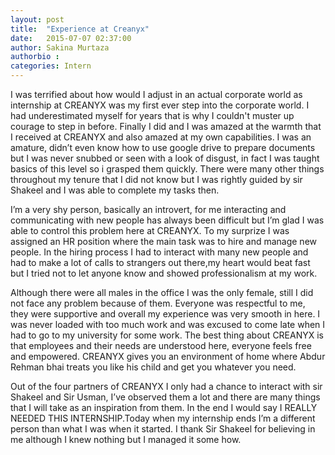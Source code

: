 ```yaml
---
layout: post
title:  "Experience at Creanyx"
date:   2015-07-07 02:37:00
author: Sakina Murtaza
authorbio : 
categories: Intern
---
```



I was terrified about how would I adjust in an actual corporate world as internship at CREANYX was my first ever step into the corporate world. I had underestimated myself for years that is why I couldn't muster up courage to step in before. Finally I did and I was amazed at the warmth that I received at CREANYX and also amazed at my own capabilities. I was an amature, didn’t even know how to use google drive to prepare documents but I was never snubbed or seen with a look of disgust, in fact I was taught basics of this level so i grasped them quickly. There were many other things throughout my tenure that I did not know but I was rightly guided by sir Shakeel and I was able to complete my tasks then.

I’m a very shy person, basically an introvert, for me interacting and communicating with new people has always been difficult but I’m glad I was able to control this problem here at CREANYX. To my surprize I was assigned an HR position where the main task was to hire and manage new people. In the hiring process I had to interact with many new people and had to make a lot of calls to strangers out there,my heart would beat fast but I tried not to let anyone know and showed professionalism at my work.

Although there were all males in the office I was the only female, still I did not face any problem because of them. Everyone was respectful to me, they were supportive and overall my experience was very smooth in here. I was never loaded with too much work and was excused to come late when I had to go to my university for some work. The best thing about CREANYX is that employees and their needs are understood here, everyone feels free and empowered. CREANYX gives you an environment of home where Abdur Rehman bhai treats you like his child and get you whatever you need.

Out of the four partners of CREANYX I only had a chance to interact with sir Shakeel and Sir Usman, I’ve observed them a lot and there are many things that I will take as an inspiration from them. In the end I would say I REALLY NEEDED THIS INTERNSHIP.Today when my internship ends I’m a different person than what I was when it started. I thank Sir Shakeel for believing in me although I knew nothing but I managed it some how.

